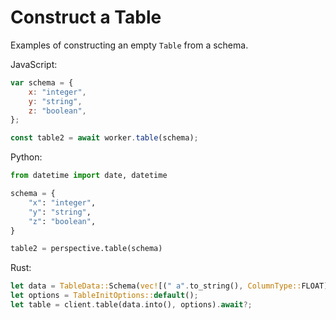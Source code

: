 # Construct a Table

Examples of constructing an empty `Table` from a schema.

<div class="javascript">

JavaScript:

```javascript
var schema = {
    x: "integer",
    y: "string",
    z: "boolean",
};

const table2 = await worker.table(schema);
```

</div>
<div class="python">

Python:

```python
from datetime import date, datetime

schema = {
    "x": "integer",
    "y": "string",
    "z": "boolean",
}

table2 = perspective.table(schema)
```

</div>
<div class="rust">

Rust:

```rust
let data = TableData::Schema(vec![(" a".to_string(), ColumnType::FLOAT)]);
let options = TableInitOptions::default();
let table = client.table(data.into(), options).await?;
```

</div>
